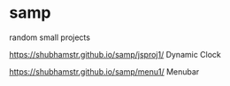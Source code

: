 # samp
random small projects

https://shubhamstr.github.io/samp/jsproj1/ Dynamic Clock

https://shubhamstr.github.io/samp/menu1/ Menubar
